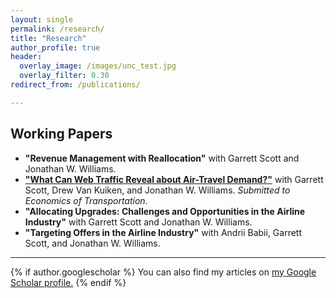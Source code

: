 ```yaml
---
layout: single
permalink: /research/
title: "Research"
author_profile: true
header:
  overlay_image: /images/unc_test.jpg
  overlay_filter: 0.30
redirect_from: /publications/

---
```


## Working Papers

- **"Revenue Management with Reallocation"** with Garrett Scott and Jonathan W. Williams.
- [**"What Can Web Traffic Reveal about Air-Travel Demand?"**](http://alexmarsh.io/files/MarshScottVanKuikenWilliams2024.pdf) with Garrett Scott, Drew Van Kuiken, and Jonathan W. Williams. *Submitted to Economics of Transportation*.
- **"Allocating Upgrades: Challenges and Opportunities in the Airline Industry"** with Garrett Scott and Jonathan W. Williams.
- **"Targeting Offers in the Airline Industry"** with Andrii Babii, Garrett Scott, and Jonathan W. Williams.


---

{% if author.googlescholar %}
  You can also find my articles on <u><a href="{{author.googlescholar}}">my Google Scholar profile</a>.</u>
{% endif %}
